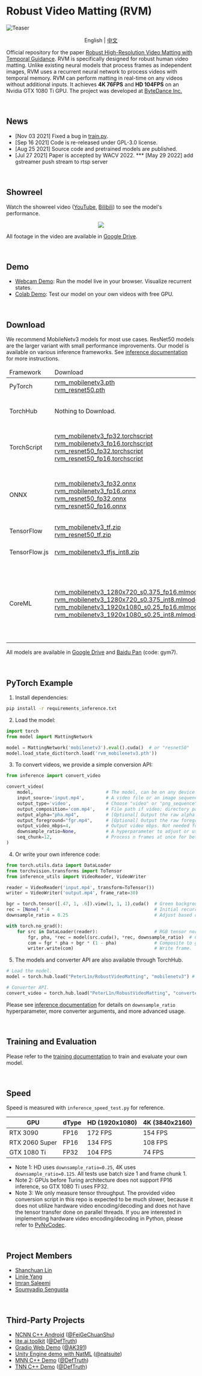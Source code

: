 # Robust Video Matting (RVM)

![Teaser](/documentation/image/teaser.gif)

<p align="center">English | <a href="README_zh_Hans.md">中文</a></p>

Official repository for the paper [Robust High-Resolution Video Matting with Temporal Guidance](https://peterl1n.github.io/RobustVideoMatting/). RVM is specifically designed for robust human video matting. Unlike existing neural models that process frames as independent images, RVM uses a recurrent neural network to process videos with temporal memory. RVM can perform matting in real-time on any videos without additional inputs. It achieves **4K 76FPS** and **HD 104FPS** on an Nvidia GTX 1080 Ti GPU. The project was developed at [ByteDance Inc.](https://www.bytedance.com/)

<br>

## News

* [Nov 03 2021] Fixed a bug in [train.py](https://github.com/PeterL1n/RobustVideoMatting/commit/48effc91576a9e0e7a8519f3da687c0d3522045f).
* [Sep 16 2021] Code is re-released under GPL-3.0 license.
* [Aug 25 2021] Source code and pretrained models are published.
* [Jul 27 2021] Paper is accepted by WACV 2022.
*** [May 29 2022] add gstreamer push stream to rtsp server
<br>

## Showreel
Watch the showreel video ([YouTube](https://youtu.be/Jvzltozpbpk), [Bilibili](https://www.bilibili.com/video/BV1Z3411B7g7/)) to see the model's performance. 

<p align="center">
    <a href="https://youtu.be/Jvzltozpbpk">
        <img src="documentation/image/showreel.gif">
    </a>
</p>

All footage in the video are available in [Google Drive](https://drive.google.com/drive/folders/1VFnWwuu-YXDKG-N6vcjK_nL7YZMFapMU?usp=sharing).

<br>


## Demo
* [Webcam Demo](https://peterl1n.github.io/RobustVideoMatting/#/demo): Run the model live in your browser. Visualize recurrent states.
* [Colab Demo](https://colab.research.google.com/drive/10z-pNKRnVNsp0Lq9tH1J_XPZ7CBC_uHm?usp=sharing): Test our model on your own videos with free GPU. 

<br>

## Download

We recommend MobileNetv3 models for most use cases. ResNet50 models are the larger variant with small performance improvements. Our model is available on various inference frameworks. See [inference documentation](documentation/inference.md) for more instructions.

<table>
    <thead>
        <tr>
            <td>Framework</td>
            <td>Download</td>
            <td>Notes</td>
        </tr>
    </thead>
    <tbody>
        <tr>
            <td>PyTorch</td>
            <td>
                <a  href="https://github.com/PeterL1n/RobustVideoMatting/releases/download/v1.0.0/rvm_mobilenetv3.pth">rvm_mobilenetv3.pth</a><br>
                <a  href="https://github.com/PeterL1n/RobustVideoMatting/releases/download/v1.0.0/rvm_resnet50.pth">rvm_resnet50.pth</a>
            </td>
            <td>
                Official weights for PyTorch. <a href="documentation/inference.md#pytorch">Doc</a>
            </td>
        </tr>
        <tr>
            <td>TorchHub</td>
            <td>
                Nothing to Download.
            </td>
            <td>
                Easiest way to use our model in your PyTorch project. <a href="documentation/inference.md#torchhub">Doc</a>
            </td>
        </tr>
        <tr>
            <td>TorchScript</td>
            <td>
                <a  href="https://github.com/PeterL1n/RobustVideoMatting/releases/download/v1.0.0/rvm_mobilenetv3_fp32.torchscript">rvm_mobilenetv3_fp32.torchscript</a><br>
                <a  href="https://github.com/PeterL1n/RobustVideoMatting/releases/download/v1.0.0/rvm_mobilenetv3_fp16.torchscript">rvm_mobilenetv3_fp16.torchscript</a><br>
                <a  href="https://github.com/PeterL1n/RobustVideoMatting/releases/download/v1.0.0/rvm_resnet50_fp32.torchscript">rvm_resnet50_fp32.torchscript</a><br>
                <a  href="https://github.com/PeterL1n/RobustVideoMatting/releases/download/v1.0.0/rvm_resnet50_fp16.torchscript">rvm_resnet50_fp16.torchscript</a>
            </td>
            <td>
                If inference on mobile, consider export int8 quantized models yourself. <a href="documentation/inference.md#torchscript">Doc</a>
            </td>
        </tr>
        <tr>
            <td>ONNX</td>
            <td>
                <a  href="https://github.com/PeterL1n/RobustVideoMatting/releases/download/v1.0.0/rvm_mobilenetv3_fp32.onnx">rvm_mobilenetv3_fp32.onnx</a><br>
                <a  href="https://github.com/PeterL1n/RobustVideoMatting/releases/download/v1.0.0/rvm_mobilenetv3_fp16.onnx">rvm_mobilenetv3_fp16.onnx</a><br>
                <a  href="https://github.com/PeterL1n/RobustVideoMatting/releases/download/v1.0.0/rvm_resnet50_fp32.onnx">rvm_resnet50_fp32.onnx</a><br>
                <a  href="https://github.com/PeterL1n/RobustVideoMatting/releases/download/v1.0.0/rvm_resnet50_fp16.onnx">rvm_resnet50_fp16.onnx</a>
            </td>
            <td>
                Tested on ONNX Runtime with CPU and CUDA backends. Provided models use opset 12. <a href="documentation/inference.md#onnx">Doc</a>, <a href="https://github.com/PeterL1n/RobustVideoMatting/tree/onnx">Exporter</a>.
            </td>
        </tr>
        <tr>
            <td>TensorFlow</td>
            <td>
                <a  href="https://github.com/PeterL1n/RobustVideoMatting/releases/download/v1.0.0/rvm_mobilenetv3_tf.zip">rvm_mobilenetv3_tf.zip</a><br>
                <a  href="https://github.com/PeterL1n/RobustVideoMatting/releases/download/v1.0.0/rvm_resnet50_tf.zip">rvm_resnet50_tf.zip</a>
            </td>
            <td>
                TensorFlow 2 SavedModel. <a href="documentation/inference.md#tensorflow">Doc</a>
            </td>
        </tr>
        <tr>
            <td>TensorFlow.js</td>
            <td>
                <a  href="https://github.com/PeterL1n/RobustVideoMatting/releases/download/v1.0.0/rvm_mobilenetv3_tfjs_int8.zip">rvm_mobilenetv3_tfjs_int8.zip</a><br>
            </td>
            <td>
                Run the model on the web. <a href="https://peterl1n.github.io/RobustVideoMatting/#/demo">Demo</a>, <a href="https://github.com/PeterL1n/RobustVideoMatting/tree/tfjs">Starter Code</a>
            </td>
        </tr>
        <tr>
            <td>CoreML</td>
            <td>
                <a  href="https://github.com/PeterL1n/RobustVideoMatting/releases/download/v1.0.0/rvm_mobilenetv3_1280x720_s0.375_fp16.mlmodel">rvm_mobilenetv3_1280x720_s0.375_fp16.mlmodel</a><br>
                <a  href="https://github.com/PeterL1n/RobustVideoMatting/releases/download/v1.0.0/rvm_mobilenetv3_1280x720_s0.375_int8.mlmodel">rvm_mobilenetv3_1280x720_s0.375_int8.mlmodel</a><br>
                <a  href="https://github.com/PeterL1n/RobustVideoMatting/releases/download/v1.0.0/rvm_mobilenetv3_1920x1080_s0.25_fp16.mlmodel">rvm_mobilenetv3_1920x1080_s0.25_fp16.mlmodel</a><br>
                <a  href="https://github.com/PeterL1n/RobustVideoMatting/releases/download/v1.0.0/rvm_mobilenetv3_1920x1080_s0.25_int8.mlmodel">rvm_mobilenetv3_1920x1080_s0.25_int8.mlmodel</a><br>
            </td>
            <td>
                CoreML does not support dynamic resolution. Other resolutions can be exported yourself. Models require iOS 13+. <code>s</code> denotes <code>downsample_ratio</code>. <a href="documentation/inference.md#coreml">Doc</a>, <a href="https://github.com/PeterL1n/RobustVideoMatting/tree/coreml">Exporter</a>
            </td>
        </tr>
    </tbody>
</table>

All models are available in [Google Drive](https://drive.google.com/drive/folders/1pBsG-SCTatv-95SnEuxmnvvlRx208VKj?usp=sharing) and [Baidu Pan](https://pan.baidu.com/s/1puPSxQqgBFOVpW4W7AolkA) (code: gym7).

<br>

## PyTorch Example

1. Install dependencies:
```sh
pip install -r requirements_inference.txt
```

2. Load the model:

```python
import torch
from model import MattingNetwork

model = MattingNetwork('mobilenetv3').eval().cuda()  # or "resnet50"
model.load_state_dict(torch.load('rvm_mobilenetv3.pth'))
```

3. To convert videos, we provide a simple conversion API:

```python
from inference import convert_video

convert_video(
    model,                           # The model, can be on any device (cpu or cuda).
    input_source='input.mp4',        # A video file or an image sequence directory.
    output_type='video',             # Choose "video" or "png_sequence"
    output_composition='com.mp4',    # File path if video; directory path if png sequence.
    output_alpha="pha.mp4",          # [Optional] Output the raw alpha prediction.
    output_foreground="fgr.mp4",     # [Optional] Output the raw foreground prediction.
    output_video_mbps=4,             # Output video mbps. Not needed for png sequence.
    downsample_ratio=None,           # A hyperparameter to adjust or use None for auto.
    seq_chunk=12,                    # Process n frames at once for better parallelism.
)
```

4. Or write your own inference code:
```python
from torch.utils.data import DataLoader
from torchvision.transforms import ToTensor
from inference_utils import VideoReader, VideoWriter

reader = VideoReader('input.mp4', transform=ToTensor())
writer = VideoWriter('output.mp4', frame_rate=30)

bgr = torch.tensor([.47, 1, .6]).view(3, 1, 1).cuda()  # Green background.
rec = [None] * 4                                       # Initial recurrent states.
downsample_ratio = 0.25                                # Adjust based on your video.

with torch.no_grad():
    for src in DataLoader(reader):                     # RGB tensor normalized to 0 ~ 1.
        fgr, pha, *rec = model(src.cuda(), *rec, downsample_ratio)  # Cycle the recurrent states.
        com = fgr * pha + bgr * (1 - pha)              # Composite to green background. 
        writer.write(com)                              # Write frame.
```

5. The models and converter API are also available through TorchHub.

```python
# Load the model.
model = torch.hub.load("PeterL1n/RobustVideoMatting", "mobilenetv3") # or "resnet50"

# Converter API.
convert_video = torch.hub.load("PeterL1n/RobustVideoMatting", "converter")
```

Please see [inference documentation](documentation/inference.md) for details on `downsample_ratio` hyperparameter, more converter arguments, and more advanced usage.

<br>

## Training and Evaluation

Please refer to the [training documentation](documentation/training.md) to train and evaluate your own model.

<br>

## Speed

Speed is measured with `inference_speed_test.py` for reference.

| GPU            | dType | HD (1920x1080) | 4K (3840x2160) |
| -------------- | ----- | -------------- |----------------|
| RTX 3090       | FP16  | 172 FPS        | 154 FPS        |
| RTX 2060 Super | FP16  | 134 FPS        | 108 FPS        |
| GTX 1080 Ti    | FP32  | 104 FPS        | 74 FPS         |

* Note 1: HD uses `downsample_ratio=0.25`, 4K uses `downsample_ratio=0.125`. All tests use batch size 1 and frame chunk 1.
* Note 2: GPUs before Turing architecture does not support FP16 inference, so GTX 1080 Ti uses FP32.
* Note 3: We only measure tensor throughput. The provided video conversion script in this repo is expected to be much slower, because it does not utilize hardware video encoding/decoding and does not have the tensor transfer done on parallel threads. If you are interested in implementing hardware video encoding/decoding in Python, please refer to [PyNvCodec](https://github.com/NVIDIA/VideoProcessingFramework).

<br>  

## Project Members
* [Shanchuan Lin](https://www.linkedin.com/in/shanchuanlin/)
* [Linjie Yang](https://sites.google.com/site/linjieyang89/)
* [Imran Saleemi](https://www.linkedin.com/in/imran-saleemi/)
* [Soumyadip Sengupta](https://homes.cs.washington.edu/~soumya91/)

<br>

## Third-Party Projects

* [NCNN C++ Android](https://github.com/FeiGeChuanShu/ncnn_Android_RobustVideoMatting) ([@FeiGeChuanShu](https://github.com/FeiGeChuanShu))
* [lite.ai.toolkit](https://github.com/DefTruth/RobustVideoMatting.lite.ai.toolkit) ([@DefTruth](https://github.com/DefTruth))
* [Gradio Web Demo](https://huggingface.co/spaces/akhaliq/Robust-Video-Matting) ([@AK391](https://github.com/AK391))
* [Unity Engine demo with NatML](https://hub.natml.ai/@natsuite/robust-video-matting) ([@natsuite](https://github.com/natsuite))  
* [MNN C++ Demo](https://github.com/DefTruth/lite.ai.toolkit/blob/main/lite/mnn/cv/mnn_rvm.cpp) ([@DefTruth](https://github.com/DefTruth))
* [TNN C++ Demo](https://github.com/DefTruth/lite.ai.toolkit/blob/main/lite/tnn/cv/tnn_rvm.cpp) ([@DefTruth](https://github.com/DefTruth))

